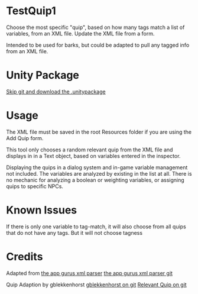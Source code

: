# TestQuip1
Choose the most specific "quip", based on how many tags match a list of variables, from an XML file. Update the XML file from a form. 

Intended to be used for barks, but could be adapted to pull any tagged info from an XML file.

# Unity Package
[Skip git and download the .unitypackage]()

# Usage
The XML file must be saved in the root Resources folder if you are using the Add Quip form. 

This tool only chooses a random relevant quip from the XML file and displays in in a Text object, based on variables entered in the inspector. 

Displaying the quips in a dialog system and in-game variable management not included. The variables are analyzed by existing in the list at all. There is no mechanic for analyzing a boolean or weighting variables, or assigning quips to specific NPCs.
 
# Known Issues
If there is only one variable to tag-match, it will also choose from all quips that do not have any tags. But it will not choose tagness
 
# Credits 
  Adapted from [the app gurus xml parser](http://www.theappguruz.com/blog/unity-xml-parsing-unity)
 [the app gurus xml parser git](https://github.com/theappguruz/Unity--XML-Parsing-In-Unity--Demo-Project)

 Quip Adaption by gblekkenhorst
[gblekkenhorst on git](https://github.com/ameinias)
[Relevant Quip on git](https://github.com/ameinias/TestQuip)